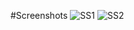 #Screenshots
![SS1](/main/Screenshot_20231208_072005.png?raw=true)
![SS2](/main/Screenshot_20231208_072036.png?raw=true)
